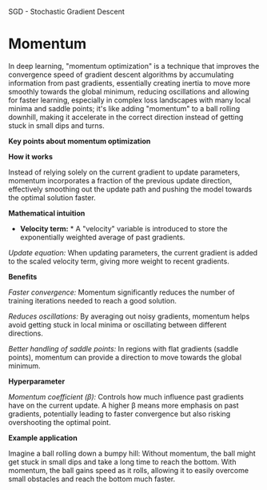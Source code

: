 SGD - Stochastic Gradient Descent

# **Momentum**

In deep learning, "momentum optimization" is a technique that improves the convergence speed of gradient descent algorithms by accumulating information from past gradients, essentially creating inertia to move more smoothly towards the global minimum, reducing oscillations and allowing for faster learning, especially in complex loss landscapes with many local minima and saddle points; it's like adding "momentum" to a ball rolling downhill, making it accelerate in the correct direction instead of getting stuck in small dips and turns. 

**Key points about momentum optimization**

**How it works**

Instead of relying solely on the current gradient to update parameters, momentum incorporates a fraction of the previous update direction, effectively smoothing out the update path and pushing the model towards the optimal solution faster. 

**Mathematical intuition**

* **Velocity term:** *
A "velocity" variable is introduced to store the exponentially weighted average of past gradients. 

*Update equation:*
When updating parameters, the current gradient is added to the scaled velocity term, giving more weight to recent gradients. 

**Benefits**

*Faster convergence:*
Momentum significantly reduces the number of training iterations needed to reach a good solution. 

*Reduces oscillations:*
By averaging out noisy gradients, momentum helps avoid getting stuck in local minima or oscillating between different directions.

*Better handling of saddle points:*
In regions with flat gradients (saddle points), momentum can provide a direction to move towards the global minimum. 

**Hyperparameter**

*Momentum coefficient (β):*
Controls how much influence past gradients have on the current update. A higher β means more emphasis on past gradients, potentially leading to faster convergence but also risking overshooting the optimal point. 

**Example application**

Imagine a ball rolling down a bumpy hill: Without momentum, the ball might get stuck in small dips and take a long time to reach the bottom. With momentum, the ball gains speed as it rolls, allowing it to easily overcome small obstacles and reach the bottom much faster. 
